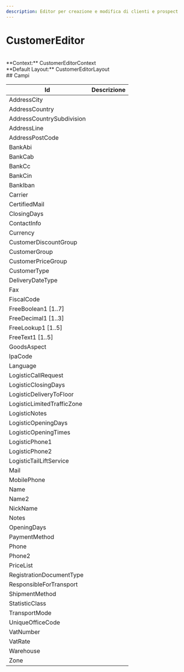 ```yaml
---
description: Editor per creazione e modifica di clienti e prospect
---
```


# CustomerEditor

<br/>
**Context:** CustomerEditorContext
<br/>
**Default Layout:** CustomerEditorLayout



<br/>
## Campi

| Id | Descrizione | 
| --- | --- | 
| AddressCity |  | 
| AddressCountry |  | 
| AddressCountrySubdivision |  | 
| AddressLine |  | 
| AddressPostCode |  | 
| BankAbi |  | 
| BankCab |  | 
| BankCc |  | 
| BankCin |  | 
| BankIban |  | 
| Carrier |  | 
| CertifiedMail |  | 
| ClosingDays |  | 
| ContactInfo |  | 
| Currency |  | 
| CustomerDiscountGroup |  | 
| CustomerGroup |  | 
| CustomerPriceGroup |  | 
| CustomerType |  | 
| DeliveryDateType |  | 
| Fax |  | 
| FiscalCode |  | 
| FreeBoolean1 [1..7] |  | 
| FreeDecimal1 [1..3] |  | 
| FreeLookup1 [1..5] |  | 
| FreeText1 [1..5] |  | 
| GoodsAspect |  | 
| IpaCode |  | 
| Language |  | 
| LogisticCallRequest |  | 
| LogisticClosingDays |  | 
| LogisticDeliveryToFloor |  | 
| LogisticLimitedTrafficZone |  | 
| LogisticNotes |  | 
| LogisticOpeningDays |  | 
| LogisticOpeningTimes |  | 
| LogisticPhone1 |  | 
| LogisticPhone2 |  | 
| LogisticTailLiftService |  | 
| Mail |  | 
| MobilePhone |  | 
| Name |  | 
| Name2 |  | 
| NickName |  | 
| Notes |  | 
| OpeningDays |  | 
| PaymentMethod |  | 
| Phone |  | 
| Phone2 |  | 
| PriceList |  | 
| RegistrationDocumentType |  | 
| ResponsibleForTransport |  | 
| ShipmentMethod |  | 
| StatisticClass |  | 
| TransportMode |  | 
| UniqueOfficeCode |  | 
| VatNumber |  | 
| VatRate |  | 
| Warehouse |  | 
| Zone |  |
